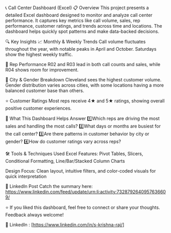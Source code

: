 📞 Call Center Dashboard (Excel)
📋 Overview
This project presents a detailed Excel dashboard designed to monitor and analyze call center performance. It captures key metrics like call volume, sales, rep performance, customer ratings, and trends across time and locations. The dashboard helps quickly spot patterns and make data-backed decisions.

🔍 Key Insights
📈 Monthly & Weekly Trends
Call volume fluctuates throughout the year, with notable peaks in April and October. Saturdays show the highest weekly traffic.

👥 Rep Performance
R02 and R03 lead in both call counts and sales, while R04 shows room for improvement.

🌆 City & Gender Breakdown
Cleveland sees the highest customer volume. Gender distribution varies across cities, with some locations having a more balanced customer base than others.

⭐ Customer Ratings
Most reps receive 4★ and 5★ ratings, showing overall positive customer experiences.

🤔 What This Dashboard Helps Answer
1️⃣Which reps are driving the most sales and handling the most calls?
2️⃣What days or months are busiest for the call center?
3️⃣Are there patterns in customer behavior by city or gender?
4️⃣How do customer ratings vary across reps?

🛠️ Tools & Techniques Used
Excel Features:
Pivot Tables, Slicers, Conditional Formatting, Line/Bar/Stacked Column Charts

Design Focus:
Clean layout, intuitive filters, and color-coded visuals for quick interpretation

🔗 LinkedIn Post
Catch the summary here: https://www.linkedin.com/feed/update/urn:li:activity:7328792640957636609/

⭐ If you liked this dashboard, feel free to connect or share your thoughts. Feedback always welcome!

📍 LinkedIn : [https://www.linkedin.com/in/s-krishna-raj/]

